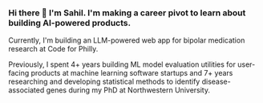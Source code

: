 ### Hi there 👋 I'm Sahil. I'm making a career pivot to learn about building AI-powered products.

Currently, I'm building an LLM-powered web app for bipolar medication research at Code for Philly.

Previously, I spent 4+ years building ML model evaluation utilities for user-facing products at 
machine learning software startups and 7+ years researching and developing statistical methods 
to identify disease-associated genes during my PhD at Northwestern University.


<!--
**sahildshah1/sahildshah1** is a ✨ _special_ ✨ repository because its `README.md` (this file) appears on your GitHub profile.

Here are some ideas to get you started:

- 🔭 I’m currently working on ...
- 🌱 I’m currently learning ...
- 👯 I’m looking to collaborate on ...
- 🤔 I’m looking for help with ...
- 💬 Ask me about ...
- 📫 How to reach me: ...
- 😄 Pronouns: ...
- ⚡ Fun fact: ...
-->
